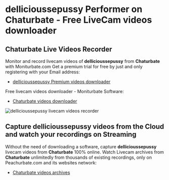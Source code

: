 # dellicioussepussy Performer on Chaturbate - Free LiveCam videos downloader

## Chaturbate Live Videos Recorder

Monitor and record livecam videos of **dellicioussepussy** from **Chaturbate** with Moniturbate.com
Get a premium trial for free by just and only registering with your Email address:
* [dellicioussepussy Premium videos downloader](https://moniturbate.com/request-demo-licence-key.html)

Free livecam videos downloader - Moniturbate Software:
* [Chaturbate videos downloader](https://moniturbate.com/moniturbate-download-software.html)

![dellicioussepussy livecam videos recorder](https://peachurnet.com/templates/moniturbate-software.png)


## Capture dellicioussepussy videos from the Cloud and watch your recordings on Streaming

Without the need of downloading a software, capture **dellicioussepussy** livecam videos from **Chaturbate** 100% online.
Watch Livecam archives from **Chaturbate** unlimitedly from thousands of existing recordings, only on Peachurbate.com and its websites network:
* [Chaturbate videos archives](https://peachurnet.com/)
